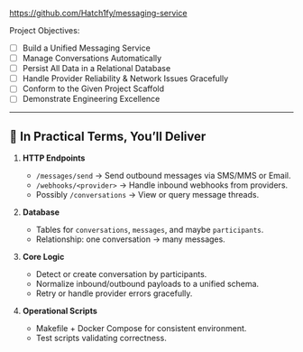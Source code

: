 https://github.com/Hatch1fy/messaging-service

Project Objectives:
- [ ] Build a Unified Messaging Service
- [ ] Manage Conversations Automatically 
- [ ] Persist All Data in a Relational Database
- [ ] Handle Provider Reliability & Network Issues Gracefully
- [ ] Conform to the Given Project Scaffold
- [ ] Demonstrate Engineering Excellence
---
## 🧩 In Practical Terms, You’ll Deliver

1. **HTTP Endpoints**
    
    - `/messages/send` → Send outbound messages via SMS/MMS or Email.
    - `/webhooks/<provider>` → Handle inbound webhooks from providers.
    - Possibly `/conversations` → View or query message threads.
2. **Database**
    
    - Tables for `conversations`, `messages`, and maybe `participants`.
    - Relationship: one conversation → many messages.
3. **Core Logic**
    
    - Detect or create conversation by participants.
    - Normalize inbound/outbound payloads to a unified schema.
    - Retry or handle provider errors gracefully.
4. **Operational Scripts**
    
    - Makefile + Docker Compose for consistent environment.
    - Test scripts validating correctness.